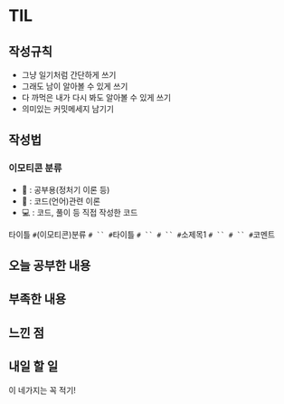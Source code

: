 # TIL

## 작성규칙
- 그냥 일기처럼 간단하게 쓰기
- 그래도 남이 알아볼 수 있게 쓰기
- 다 까먹은 내가 다시 봐도 알아볼 수 있게 쓰기
- 의미있는 커밋메세지 남기기

## 작성법
### 이모티콘 분류
- 📒 : 공부용(정처기 이론 등)
- 📑 : 코드(언어)관련 이론
- 💻 : 코드, 풀이 등 직접 작성한 코드

타이틀
` # `(이모티콘)분류
` # `` # `타이틀
` # `` # `` # `소제목1
` # `` # `` # `코멘트

## 오늘 공부한 내용
## 부족한 내용
## 느낀 점
## 내일 할 일

이 네가지는 꼭 적기!

